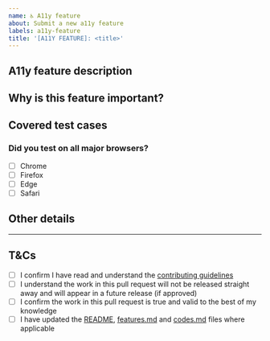 ```yaml
---
name: ♿ A11y feature
about: Submit a new a11y feature
labels: a11y-feature
title: '[A11Y FEATURE]: <title>'
---
```


## A11y feature description
<!--
  Clearly and concisely describe the new a11y feature.
  Link to an existing issue if one exists.
  Provide screenshots.
-->

## Why is this feature important?
<!--
  Explain why this feature is important to have in Checka11y.css.
  Provide any relevant links to back up your reasoning.
  If this pull request resolves an `a11y-feature` issue, you can leave this section out and just put "This is described in the linked issue."
-->

## Covered test cases
<!--
  Were any tests added or modified for this feature?
-->

### Did you test on all major browsers?
<!--
  Put an `x` in all the boxes that apply.
  If not, please add a brief explanation as to why you couldn't (e.g. "I couldn't test Safari because I don't have access to an Apple device).
-->
- [ ] Chrome
- [ ] Firefox
- [ ] Edge
- [ ] Safari

## Other details
<!--
  Please add any other details we should be aware of below that don't fit in any of the categories above (e.g. "I would like this pull request to contribute towards my Hacktoberfest contributions").
  If you have nothing to add here, put "N/A".
-->

---

## T&Cs
<!--
  Put an `x` in all the boxes that you agree to.
-->

- [ ] I confirm I have read and understand the [contributing guidelines](../../CONTRIBUTING.md)
- [ ] I understand the work in this pull request will not be released straight away and will appear in a future release (if approved)
- [ ] I confirm the work in this pull request is true and valid to the best of my knowledge
- [ ] I have updated the [README](../../README.md), [features.md](../../features.md) and [codes.md](../../codes.md) files where applicable